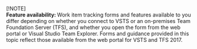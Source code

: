 
[!NOTE]  
<b>Feature availability: </b> Work item tracking forms and features available to you differ depending on whether you connect to VSTS or an on-premises Team Foundation Server (TFS), and whether you open the form from the web portal or Visual Studio Team Explorer. Forms and guidance provided in this topic reflect those available from the web portal for VSTS and TFS 2017.     
